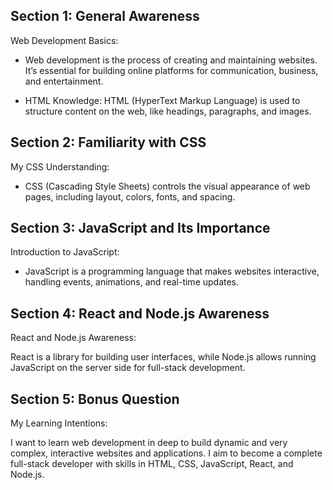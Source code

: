 ## Section 1: General Awareness
Web Development Basics:

- Web development is the process of creating and maintaining websites. It’s essential for building online platforms for communication, business, and entertainment.

- HTML Knowledge: HTML (HyperText Markup Language) is used to structure content on the web, like headings, paragraphs, and images.

## Section 2: Familiarity with CSS
My CSS Understanding:

- CSS (Cascading Style Sheets) controls the visual appearance of web pages, including layout, colors, fonts, and spacing.

## Section 3: JavaScript and Its Importance
Introduction to JavaScript:

- JavaScript is a programming language that makes websites interactive, handling events, animations, and real-time updates.

## Section 4: React and Node.js Awareness
React and Node.js Awareness: 

React is a library for building user interfaces, while Node.js allows running JavaScript on the server side for full-stack development.

## Section 5: Bonus Question
My Learning Intentions:

I want to learn web development in deep to build dynamic and very complex, interactive websites and applications. I aim to become a complete full-stack developer with skills in HTML, CSS, JavaScript, React, and Node.js.
